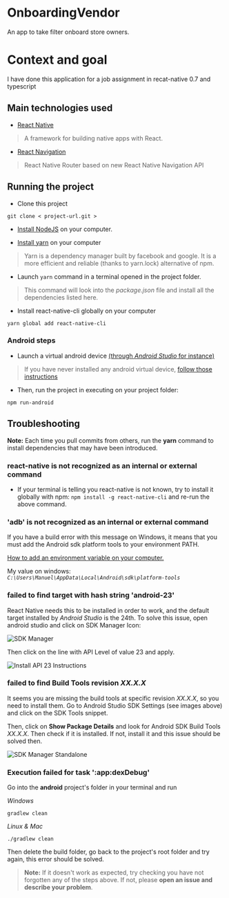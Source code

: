 # OnboardingVendor
An app to take filter onboard store owners.
# Context and goal

I have done this application for a job assignment in recat-native 0.7 and typescript


## Main technologies used

- [React Native](https://github.com/facebook/react-native)

> A framework for building native apps with React.


- [React Navigation](https://reactnavigation.org/)

> React Native Router based on new React Native Navigation API

## Running the project

- Clone this project
```
git clone < project-url.git >
```

- [Install NodeJS](https://nodejs.org/en/) on your computer.

- [Install yarn](https://yarnpkg.com/en/docs/install) on your computer
> Yarn is a dependency manager built by facebook and google. It is a more efficient and reliable (thanks to yarn.lock) alternative of npm.

- Launch ``` yarn ``` command in a terminal opened in the project folder.
> This command will look into the *package.json* file and install all the dependencies listed here.

- Install react-native-cli globally on your computer
```
yarn global add react-native-cli
```

### Android steps

- Launch a virtual android device [(through *Android Studio* for instance)](https://developer.android.com/studio/run/managing-avds.html#viewing)

> If you have never installed any android virtual device, [follow those instructions](https://developer.android.com/studio/run/managing-avds.html#createavd)

- Then, run the project in executing on your project folder:

```
npm run-android
```

## Troubleshooting

**Note:** Each time you pull commits from others, run the **yarn** command to install dependencies that may have been introduced.

### react-native is not recognized as an internal or external command
- If your terminal is telling you react-native is not known, try to install it globally with npm: ```npm install -g react-native-cli``` and re-run the above command.

### 'adb' is not recognized as an internal or external command

If you have a build error with this message on Windows, it means that you must add the Android sdk platform tools to your environment PATH.

[How to add an environment variable on your computer.](https://www.java.com/en/download/help/path.xml)

My value on windows: *```C:\Users\Manuel\AppData\Local\Android\sdk\platform-tools```*

### failed to find target with hash string 'android-23'

React Native needs this to be installed in order to work, and the default target installed by *Android Studio* is the 24th. To solve this issue, open android studio and click on SDK Manager Icon:

![SDK Manager](https://i.snag.gy/bxQd0z.jpg)

Then click on the line with API Level of value 23 and apply.

![Install API 23 Instructions](https://i.snag.gy/LtYAR7.jpg)

### failed to find Build Tools revision *XX.X.X*

It seems you are missing the build tools at specific revision *XX.X.X*, so you need to install them. Go to Android Studio SDK Settings (see images above) and click on the SDK Tools snippet.

Then, click on **Show Package Details** and look for Android SDK Build Tools *XX.X.X*. Then check if it is installed. If not, install it and this issue should be solved then.

![SDK Manager Standalone](https://i.snag.gy/Y3X58Z.jpg)

### Execution failed for task ':app:dexDebug'

Go into the **android** project's folder in your terminal and run

*Windows*
```
gradlew clean
```

*Linux & Mac*
```
./gradlew clean
```

Then delete the build folder, go back to the project's root folder and try again, this error should be solved.

> **Note:** If it doesn't work as expected, try checking you have not forgotten any of the steps above. If not, please **open an issue and describe your problem**.


